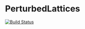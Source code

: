 # PerturbedLattices

[![Build Status](https://github.com/ChristopherRChan/PerturbedLattices.jl/actions/workflows/CI.yml/badge.svg?branch=master)](https://github.com/ChristopherRChan/PerturbedLattices.jl/actions/workflows/CI.yml?query=branch%3Amaster)
